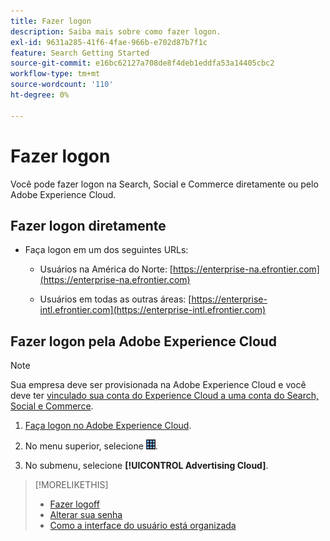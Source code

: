 ```yaml
---
title: Fazer logon
description: Saiba mais sobre como fazer logon.
exl-id: 9631a285-41f6-4fae-966b-e702d87b7f1c
feature: Search Getting Started
source-git-commit: e16bc62127a708de8f4deb1eddfa53a14405cbc2
workflow-type: tm+mt
source-wordcount: '110'
ht-degree: 0%

---
```


# Fazer logon

Você pode fazer logon na Search, Social e Commerce diretamente ou pelo Adobe Experience Cloud.

## Fazer logon diretamente

* Faça logon em um dos seguintes URLs:

   * Usuários na América do Norte: [https://enterprise-na.efrontier.com](https://enterprise-na.efrontier.com)

   * Usuários em todas as outras áreas: [https://enterprise-intl.efrontier.com](https://enterprise-intl.efrontier.com)

## Fazer logon pela Adobe Experience Cloud

>[!NOTE]
>
>Sua empresa deve ser provisionada na Adobe Experience Cloud e você deve ter [vinculado sua conta do Experience Cloud a uma conta do Search, Social e Commerce](https://experiencecloud.adobe.com/resources/help/en_US/mcloud/organizations.html).

1. [Faça logon no Adobe Experience Cloud](https://experienceleague.adobe.com/docs/core-services/interface/experience-cloud.html#signin).

1. No menu superior, selecione ![seletor de soluções](/help/search-social-commerce/assets/menu-icon.png "seletor de soluções").

1. No submenu, selecione **[!UICONTROL Advertising Cloud]**.

>[!MORELIKETHIS]
>
>* [Fazer logoff](log-out.md)
>* [Alterar sua senha](/help/search-social-commerce/tools/password-change.md)
>* [Como a interface do usuário está organizada](user-interface.md)
